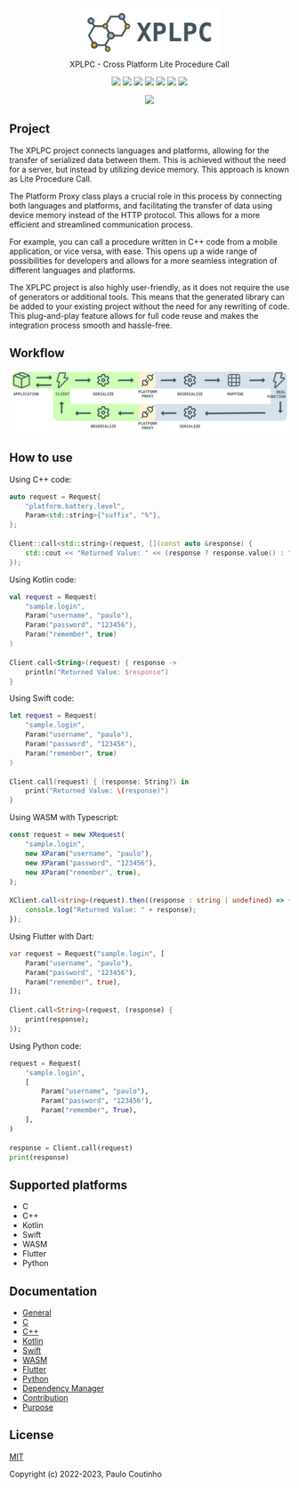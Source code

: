 <p align="center">
    <a href="https://github.com/xplpc/xplpc" target="_blank" rel="noopener noreferrer">
        <img width="250" src="extras/images/logo.png" alt="XPLPC Logo">
    </a>
    <br>    
    XPLPC - Cross Platform Lite Procedure Call
    <br>
</p>

<p align="center">
    <a href="https://github.com/xplpc/xplpc/actions/workflows/c.yml"><img src="https://github.com/xplpc/xplpc/actions/workflows/c.yml/badge.svg"></a>
    <a href="https://github.com/xplpc/xplpc/actions/workflows/cxx.yml"><img src="https://github.com/xplpc/xplpc/actions/workflows/cxx.yml/badge.svg"></a>
    <a href="https://github.com/xplpc/xplpc/actions/workflows/kotlin-android.yml"><img src="https://github.com/xplpc/xplpc/actions/workflows/kotlin-android.yml/badge.svg"></a>
    <a href="https://github.com/xplpc/xplpc/actions/workflows/swift.yml"><img src="https://github.com/xplpc/xplpc/actions/workflows/swift.yml/badge.svg"></a>
    <a href="https://github.com/xplpc/xplpc/actions/workflows/wasm.yml"><img src="https://github.com/xplpc/xplpc/actions/workflows/wasm.yml/badge.svg"></a>
    <a href="https://github.com/xplpc/xplpc/actions/workflows/flutter.yml"><img src="https://github.com/xplpc/xplpc/actions/workflows/flutter.yml/badge.svg"></a>
    <a href="https://github.com/xplpc/xplpc/actions/workflows/python.yml"><img src="https://github.com/xplpc/xplpc/actions/workflows/python.yml/badge.svg"></a>
</p>

<p align="center">
    <a href="https://www.codacy.com/gh/xplpc/xplpc/dashboard?utm_source=github.com&amp;utm_medium=referral&amp;utm_content=xplpc/xplpc&amp;utm_campaign=Badge_Grade"><img src="https://app.codacy.com/project/badge/Grade/aaff32bd69594525a289545c56324801"></a>
</p>

## Project

The XPLPC project connects languages and platforms, allowing for the transfer of serialized data between them. This is achieved without the need for a server, but instead by utilizing device memory. This approach is known as Lite Procedure Call.

The Platform Proxy class plays a crucial role in this process by connecting both languages and platforms, and facilitating the transfer of data using device memory instead of the HTTP protocol. This allows for a more efficient and streamlined communication process.

For example, you can call a procedure written in C++ code from a mobile application, or vice versa, with ease. This opens up a wide range of possibilities for developers and allows for a more seamless integration of different languages and platforms.

The XPLPC project is also highly user-friendly, as it does not require the use of generators or additional tools. This means that the generated library can be added to your existing project without the need for any rewriting of code. This plug-and-play feature allows for full code reuse and makes the integration process smooth and hassle-free.

## Workflow

<p align="center">
    <a href="https://github.com/xplpc/xplpc" target="_blank" rel="noopener noreferrer">
        <img src="extras/images/how-it-works.png" alt="XPLPC How It Works">
    </a>
</p>

## How to use

Using C++ code:

```cpp
auto request = Request{
    "platform.battery.level",
    Param<std::string>{"suffix", "%"},
};

Client::call<std::string>(request, [](const auto &response) {
    std::cout << "Returned Value: " << (response ? response.value() : "Empty") << std::endl;
});
```

Using Kotlin code:

```kotlin
val request = Request(
    "sample.login",
    Param("username", "paulo"),
    Param("password", "123456"),
    Param("remember", true)
)

Client.call<String>(request) { response ->
    println("Returned Value: $response")    
}
```

Using Swift code:

```swift
let request = Request(
    "sample.login",
    Param("username", "paulo"),
    Param("password", "123456"),
    Param("remember", true)
)

Client.call(request) { (response: String?) in
    print("Returned Value: \(response)")
}
```

Using WASM with Typescript:

```typescript
const request = new XRequest(
    "sample.login",
    new XParam("username", "paulo"),
    new XParam("password", "123456"),
    new XParam("remember", true),
);

XClient.call<string>(request).then((response : string | undefined) => {
    console.log("Returned Value: " + response);
});
```

Using Flutter with Dart:

```dart
var request = Request("sample.login", [
    Param("username", "paulo"),
    Param("password", "123456"),
    Param("remember", true),
]);

Client.call<String>(request, (response) {
    print(response);
});
```

Using Python code:

```python
request = Request(
    "sample.login",
    [
        Param("username", "paulo"),
        Param("password", "123456"),
        Param("remember", True),
    ],
)

response = Client.call(request)
print(response)
```

## Supported platforms

*   C
*   C++
*   Kotlin
*   Swift
*   WASM
*   Flutter
*   Python

## Documentation

*   [General](docs/general.md)
*   [C](docs/c.md)
*   [C++](docs/cxx.md)
*   [Kotlin](docs/kotlin.md)
*   [Swift](docs/swift.md)
*   [WASM](docs/wasm.md)
*   [Flutter](docs/flutter.md)
*   [Python](docs/python.md)
*   [Dependency Manager](docs/dependency-manager.md)
*   [Contribution](docs/contribution.md)
*   [Purpose](docs/purpose.md)

## License

[MIT](http://opensource.org/licenses/MIT)

Copyright (c) 2022-2023, Paulo Coutinho
